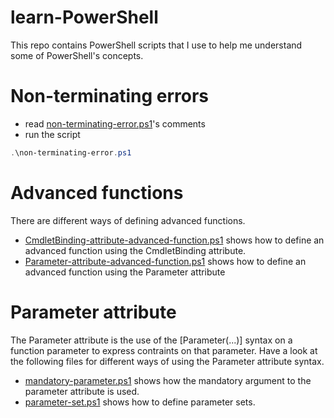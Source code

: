 # learn-PowerShell

This repo contains PowerShell scripts that I use to help me
understand some of PowerShell's concepts.

# Non-terminating errors

- read [non-terminating-error.ps1](non-terminating-error.ps1)'s
comments
- run the script
```powershell
.\non-terminating-error.ps1
```

# Advanced functions

There are different ways of defining advanced functions.
- [CmdletBinding-attribute-advanced-function.ps1](advanced-functions/CmdletBinding-attribute-advanced-function.ps1)
shows how to define an advanced function using the CmdletBinding attribute.
- [Parameter-attribute-advanced-function.ps1](advanced-functions/Parameter-attribute-advanced-function.ps1)
shows how to define an advanced function using the Parameter attribute

# Parameter attribute

The Parameter attribute is the use of the \[Parameter(...)\] syntax on a function
parameter to express contraints on that parameter. Have a look at the following
files for different ways of using the Parameter attribute syntax.

- [mandatory-parameter.ps1](advanced-functions/mandatory-parameter.ps1) shows how the mandatory argument to the parameter attribute is used.
- [parameter-set.ps1](advanced-functions/parameter-set.ps1) shows how to define parameter sets.
